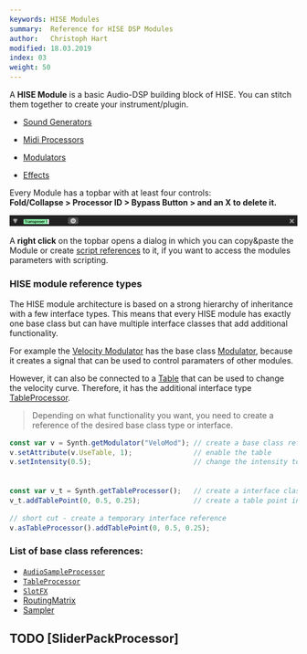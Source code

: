 ```yaml
---
keywords: HISE Modules
summary:  Reference for HISE DSP Modules
author:   Christoph Hart
modified: 18.03.2019
index: 03
weight: 50
---
```


A **HISE Module** is a basic Audio-DSP building block of HISE. You can stitch them together to create your instrument/plugin.  


- [Sound Generators](/hise-modules/sound-generators) 

- [Midi Processors](/hise-modules/midi-processors) 

- [Modulators](/hise-modules/modulators)

- [Effects](/hise-modules/effects) 

Every Module has a topbar with at least four controls:  
**Fold/Collapse > Processor ID > Bypass Button > and an X to delete it.** 

![transposer topbar](images/custom/transposer-topbar.png)

A **right click** on the topbar opens a dialog in which you can copy&paste the Module or create [script references](/scripting/scripting-in-hise#module-references) to it, if you want to access the modules parameters with scripting.



### HISE module reference types

The HISE module architecture is based on a strong hierarchy of inheritance with a few interface types. This means that every HISE module has exactly one base class but can have multiple interface classes that add additional functionality.  

For example the [Velocity Modulator](/hise-modules/modulators/voice-start-modulators/list/velocity) has the base class [Modulator](/scripting/scripting-api/modulator), because it creates a signal that can be used to control paramaters of other modules.  

However, it can also be connected to a [Table](/ui-components/plugin-components/table) that can be used to change the velocity curve. Therefore, it has the additional interface type [TableProcessor](/scripting/scripting-api/tableprocessor).

> Depending on what functionality you want, you need to create a reference of the desired base class type or interface.

```javascript
const var v = Synth.getModulator("VeloMod"); // create a base class reference
v.setAttribute(v.UseTable, 1);               // enable the table
v.setIntensity(0.5);                         // change the intensity to 50%


const var v_t = Synth.getTableProcessor();   // create a interface class reference
v_t.addTablePoint(0, 0.5, 0.25);             // create a table point in the centre.
```

```javascript
// short cut - create a temporary interface reference
v.asTableProcessor().addTablePoint(0, 0.5, 0.25);
```

### List of base class references:

- [`AudioSampleProcessor`](/scripting/scripting-api/audiosampleprocessor)  
- [`TableProcessor`](/scripting/scripting-api/tableprocessor)  
- [`SlotFX`](/scripting/scripting-api/slotfx)
- [RoutingMatrix](/scripting/scripting-api/routingmatrix)
- [Sampler](/scripting/scripting-api/sampler) 
## TODO [SliderPackProcessor]

